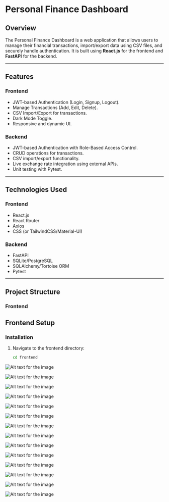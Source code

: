 # **Personal Finance Dashboard**

## **Overview**
The Personal Finance Dashboard is a web application that allows users to manage their financial transactions, import/export data using CSV files, and securely handle authentication. It is built using **React.js** for the frontend and **FastAPI** for the backend.

---

## **Features**

### **Frontend**
- JWT-based Authentication (Login, Signup, Logout).
- Manage Transactions (Add, Edit, Delete).
- CSV Import/Export for transactions.
- Dark Mode Toggle.
- Responsive and dynamic UI.

### **Backend**
- JWT-based Authentication with Role-Based Access Control.
- CRUD operations for transactions.
- CSV import/export functionality.
- Live exchange rate integration using external APIs.
- Unit testing with Pytest.

---

## **Technologies Used**

### **Frontend**
- React.js
- React Router
- Axios
- CSS (or TailwindCSS/Material-UI)

### **Backend**
- FastAPI
- SQLite/PostgreSQL
- SQLAlchemy/Tortoise ORM
- Pytest

---

## **Project Structure**

### **Frontend**

## **Frontend Setup**

### **Installation**
1. Navigate to the frontend directory:
   ```bash
   cd frontend


![Alt text for the image](src/assets/images/1.png "Optional title text")

![Alt text for the image](src/assets/images/2.png "Optional title text")

![Alt text for the image](src/assets/images/3.png "Optional title text")

![Alt text for the image](src/assets/images/4.png "Optional title text")

![Alt text for the image](src/assets/images/5.png "Optional title text")

![Alt text for the image](src/assets/images/6.png "Optional title text")

![Alt text for the image](src/assets/images/7.png "Optional title text")

![Alt text for the image](src/assets/images/8.png "Optional title text")

![Alt text for the image](src/assets/images/9.png "Optional title text")

![Alt text for the image](src/assets/images/10.png "Optional title text")

![Alt text for the image](src/assets/images/11.png "Optional title text")

![Alt text for the image](src/assets/images/12.png "Optional title text")

![Alt text for the image](src/assets/images/13.png "Optional title text")

![Alt text for the image](src/assets/images/14.png "Optional title text")
